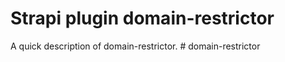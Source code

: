 # Strapi plugin domain-restrictor

A quick description of domain-restrictor.
#   d o m a i n - r e s t r i c t o r  
 